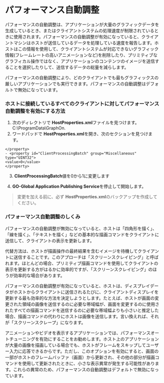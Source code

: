 # パフォーマンス自動調整

パフォーマンスの自動調整は、アプリケーションが大量のグラフィックデータを生成しているとき、またはクライアントシステムの処理速度が制限されているときに使用されます。パフォーマンスの自動調整が有効になっていると、クライアントマシンはホストが送信しているデータを処理している速度を報告します。ホストはこの情報を使用して、クライアントシステムが対応できないグラフィック情報(フレームレートの高いアニメーションなど)を削除したり、プリミティブなグラフィカル操作ではなく、アプリケーションのコンテンツのイメージを送信することを選択したりして、送信するデータの総量を減らします。

パフォーマンスの自動調整により、どのクライアントでも最もグラフィックスの厳しいアプリケーションでも実行できます。パフォーマンスの自動調整はデフォルトで無効になっています。

### ホストに接続しているすべてのクライアントに対してパフォーマンス自動調整を有効にする方法

1. 次のディレクトリで **HostProperties.xml**ファイルを見つけます。C:\ProgramData\GraphOn.
2. ワードパッドで **HostProperties.xml**を開き、次のセクションを見つけます。

```
</property> 
- <property id="ClientProcessingBatch" group="Miscellaneous" type="UINT32"> 
<value>0</value> 
</property>
```

　3. **ClientProcessingBatch**値を0から1に変更します

4. **GO-Global Application Publishing Service**を停止して開始します。

>変更を加える前に、必ず **HostProperties.xml**のバックアップを作成してください。

### パフォーマンス自動調整のしくみ

パフォーマンスの自動調整が無効になっていると、ホストは「四角形を描く」、「線を描く」、「テキストを描く」などの基本的な描画コマンドをクライアントに送信して、クライアントの表示を更新します。

代替方法は、ホストが描画操作の最終結果を含むイメージを待機してクライアントに送信することです。このアプローチは「スクリーンスクレイピング」と呼ばれます。ほとんどの場合、プリミティブ描画コマンドを使用してクライアントの表示を更新する方がはるかに効率的ですが、「スクリーンスクレイピング」のほうが効率的な場合があります。

パフォーマンスの自動調整が有効になっていると、ホストは、ディスプレイデータがホストからクライアントに送信されるたびに、クライアントディスプレイを更新する最も効率的な方法を決定しようとします。たとえば、ホストが画面の変更された領域の画像を送信するのに必要な帯域幅が、画面を変更するのに使用されたすべての描画コマンドを送信するのに必要な帯域幅よりも小さいと推定した場合、描画コマンドの代わりにホストは画像を送信します。言い換えれば、それが「スクリーンスクレープ」になります。

アニメーションやビデオを表示するアプリケーションでは、パフォーマンスオートチューニングを有効にすることをお勧めします。ホスト上のアプリケーションが大量の画像を描画している場合でも、ホストがフレームをスキップしてユーザー入力に応答できるからです。ただし、このオプションを有効にすると、画面の一部がホストのフレームバッファ（画面）から更新され、その他の部分が描画コマンドを使用して更新されたときに、小さな表示異常が発生する可能性があります。これらの異常のため、パフォーマンスの自動調整はデフォルトで無効になっています。